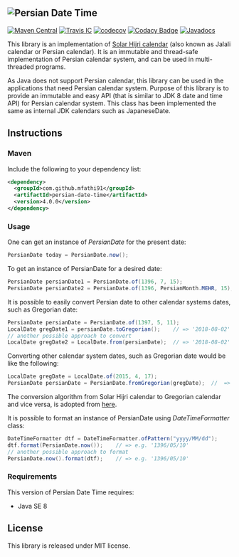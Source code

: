 ![Persian Date Time](https://user-images.githubusercontent.com/29010410/41397561-dc9a470a-6fc9-11e8-923a-112393900b0c.JPG)
----------------------------------------------------
[![Maven Central](https://maven-badges.herokuapp.com/maven-central/com.github.mfathi91/persian-date-time/badge.svg)](http://search.maven.org/#search|ga|1|com.github.mfathi91)
[![Travis IC](https://travis-ci.org/mfathi91/persian-date-time.svg?branch=master)](https://travis-ci.org/mfathi91/persian-date-time)
[![codecov](https://codecov.io/gh/mfathi91/persian-date-time/branch/master/graph/badge.svg)](https://codecov.io/gh/mfathi91/persian-date-time)
[![Codacy Badge](https://api.codacy.com/project/badge/Grade/47c6af41e1fe49c3adad26a5629314cd)](https://www.codacy.com/app/mfathi91/persian-date-time?utm_source=github.com&amp;utm_medium=referral&amp;utm_content=mfathi91/persian-date-time&amp;utm_campaign=Badge_Grade)
[![Javadocs](http://javadoc.io/badge/com.github.mfathi91/persian-date-time.svg?color=brightgreen)](http://javadoc.io/doc/com.github.mfathi91/persian-date-time)



This library is an implementation of [Solar Hijri calendar](https://en.wikipedia.org/wiki/Solar_Hijri_calendar) (also known as Jalali calendar or Persian calendar). It is an immutable and thread-safe implementation of Persian calendar system, and can be used in multi-threaded programs.

As Java does not support Persian calendar, this library can be used in the applications that need Persian calendar system. Purpose of this library is to provide an immutable and easy API (that is similar to JDK 8 date and time API) for Persian calendar system. This class has been implemented the same as internal JDK calendars such as JapaneseDate.

## Instructions

### Maven
Include the following to your dependency list:
```xml
<dependency>
  <groupId>com.github.mfathi91</groupId>
  <artifactId>persian-date-time</artifactId>
  <version>4.0.0</version>
</dependency>
```

### Usage
One can get an instance of _PersianDate_ for the present date:
```java
PersianDate today = PersianDate.now();
```

To get an instance of PersianDate for a desired date:
```java
PersianDate persianDate1 = PersianDate.of(1396, 7, 15);
PersianDate persianDate2 = PersianDate.of(1396, PersianMonth.MEHR, 15);
```

It is possible to easily convert Persian date to other calendar systems dates, such as Gregorian date:
```java
PersianDate persianDate = PersianDate.of(1397, 5, 11);
LocalDate gregDate1 = persianDate.toGregorian();    // => '2018-08-02'
// another possible approach to convert
LocalDate gregDate2 = LocalDate.from(persianDate);  // => '2018-08-02'
```
Converting other calendar system dates, such as Gregorian date would be like the following:
```java
LocalDate gregDate = LocalDate.of(2015, 4, 17);
PersianDate persianDate = PersianDate.fromGregorian(gregDate);  //  => '1394/01/28'
```
The conversion algorithm from Solar Hijri calendar to Gregorian calendar and vice versa, is adopted from [here](http://www.fourmilab.ch/documents/calendar/).

It is possible to format an instance of PersianDate using _DateTimeFormatter_ class:
```java
DateTimeFormatter dtf = DateTimeFormatter.ofPattern("yyyy/MM/dd");
dtf.format(PersianDate.now());    // => e.g. '1396/05/10'
// another possible approach to format
PersianDate.now().format(dtf);    // => e.g. '1396/05/10'
```

### Requirements
This version of Persian Date Time requires:
 * Java SE 8

## License
This library is released under MIT license.
